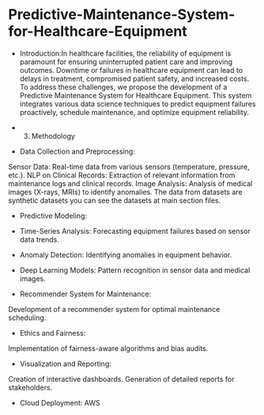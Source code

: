 # Predictive-Maintenance-System-for-Healthcare-Equipment
* Introduction:In healthcare facilities, the reliability of equipment is paramount for ensuring uninterrupted patient care and improving outcomes. Downtime or failures in healthcare equipment can lead to delays in treatment, compromised patient safety, and increased costs. To address these challenges, we propose the development of a Predictive Maintenance System for Healthcare Equipment. This system integrates various data science techniques to predict equipment failures proactively, schedule maintenance, and optimize equipment reliability.
* 3. Methodology

* Data Collection and Preprocessing:

Sensor Data: Real-time data from various sensors (temperature, pressure, etc.).
NLP on Clinical Records: Extraction of relevant information from maintenance logs and clinical records.
Image Analysis: Analysis of medical images (X-rays, MRIs) to identify anomalies.
The data from datasets are synthetic datasets you can see the datasets at main section files.
* Predictive Modeling:

* Time-Series Analysis: Forecasting equipment failures based on sensor data trends.
* Anomaly Detection: Identifying anomalies in equipment behavior.
* Deep Learning Models: Pattern recognition in sensor data and medical images.
* Recommender System for Maintenance:

Development of a recommender system for optimal maintenance scheduling.
* Ethics and Fairness:

Implementation of fairness-aware algorithms and bias audits.
* Visualization and Reporting:

Creation of interactive dashboards.
Generation of detailed reports for stakeholders.
* Cloud Deployment: AWS
